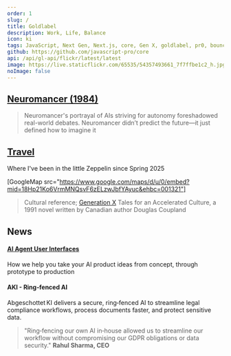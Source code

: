 ```yaml
---
order: 1
slug: /
title: Goldlabel
description: Work, Life, Balance
icon: ki
tags: JavaScript, Next Gen, Next.js, core, Gen X, goldlabel, pr0, bouncer, AI Prompt Engineering, ChatGPT, OpenAI, Singularity, Frontend, Vanilla JS, TypeScript, React, Angular, Vue, Material UI, MUI, Flash, Server Side JavaScript, Node, Gatsby, NextJS, Headless CMS
github: https://github.com/javascript-pro/core
api: /api/gl-api/flickr/latest/latest
image: https://live.staticflickr.com/65535/54357493661_7f7ffbe1c2_h.jpg
noImage: false
---
```


## [Neuromancer (1984)](/balance/writers/william-gibson)

> Neuromancer's portrayal of AIs striving for autonomy foreshadowed real-world debates. Neuromancer didn’t predict the future—it just defined how to imagine it

## [Travel](/life/travel)

Where I've been in the little Zeppelin since Spring 2025

[GoogleMap src="https://www.google.com/maps/d/u/0/embed?mid=18Hp21Ko6VrmMNQsvF6zELzwJbfYAyuc&ehbc=001321"]

> Cultural reference; [Generation X](/balance/writers/generation-x) Tales for an Accelerated Culture, a 1991 novel written by Canadian author Douglas Coupland

## News

#### [AI Agent User Interfaces](/work/expertise/ai/agents)

How we help you take your AI product ideas from concept, through prototype to production

#### AKI - Ring‑fenced AI

Abgeschottet KI delivers a secure, ring‑fenced AI to streamline legal compliance workflows, process documents faster, and protect sensitive data.

> "Ring‑fencing our own AI in‑house allowed us to streamline our workflow without compromising our GDPR obligations or data security." **Rahul Sharma, CEO**
